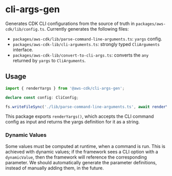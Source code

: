 # cli-args-gen

Generates CDK CLI configurations from the source of truth in `packages/aws-cdk/lib/config.ts`.
Currently generates the following files:

- `packages/aws-cdk/lib/parse-command-line-arguments.ts`: `yargs` config.
- `packages/aws-cdk-lib/cli-arguments.ts`: strongly typed `CliArguments` interface.
- `packages/aws-cdk-lib/convert-to-cli-args.ts`: converts the `any` returned by `yargs` to `CliArguments`.

## Usage

```ts
import { renderYargs } from '@aws-cdk/cli-args-gen';

declare const config: CliConfig;

fs.writeFileSync('./lib/parse-command-line-arguments.ts', await renderYargs(config));
```

This package exports `renderYargs()`, which accepts the CLI command config as input and returns the yargs definition for it as a string.

### Dynamic Values

Some values must be computed at runtime, when a command is run. This is achieved with dynamic values;
if the framework sees a CLI option with a `dynamicValue`, then the framework will reference the corresponding parameter.
We should automatically generate the parameter definitions, instead of manually adding them, in the future.

